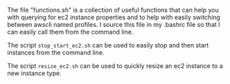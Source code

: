 
The file "functions.sh" is a collection of useful functions that can help you with querying for ec2 instance properties and to help with easily switching between awscli named profiles. I source this file in my .bashrc file so that I can easily call them from the command line.

The script `stop_start_ec2.sh` can be used to easily stop and then start instances from the command line.

The script `resize_ec2.sh` can be used to quickly resize an ec2 instance to a new instance type.

